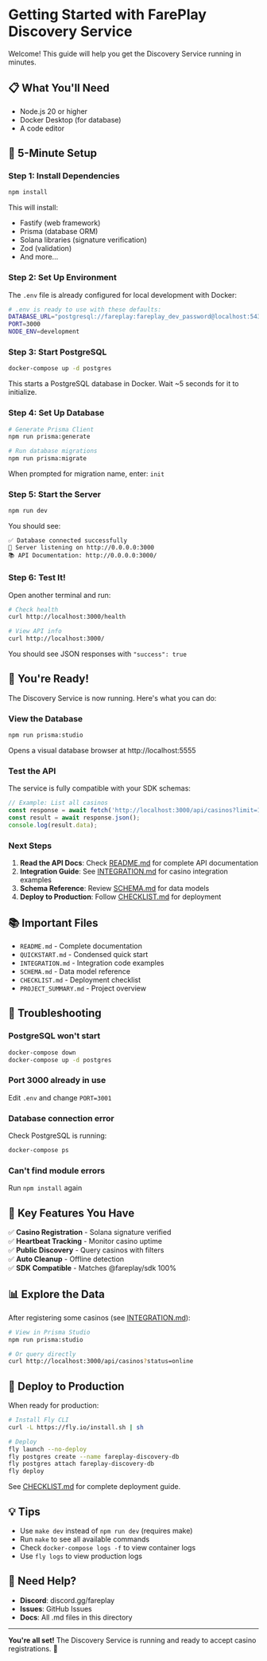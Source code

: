 # Getting Started with FarePlay Discovery Service

Welcome! This guide will help you get the Discovery Service running in minutes.

## 📋 What You'll Need

- Node.js 20 or higher
- Docker Desktop (for database)
- A code editor

## 🚀 5-Minute Setup

### Step 1: Install Dependencies

```bash
npm install
```

This will install:
- Fastify (web framework)
- Prisma (database ORM)
- Solana libraries (signature verification)
- Zod (validation)
- And more...

### Step 2: Set Up Environment

The `.env` file is already configured for local development with Docker:

```bash
# .env is ready to use with these defaults:
DATABASE_URL="postgresql://fareplay:fareplay_dev_password@localhost:5432/fareplay_discovery?schema=public"
PORT=3000
NODE_ENV=development
```

### Step 3: Start PostgreSQL

```bash
docker-compose up -d postgres
```

This starts a PostgreSQL database in Docker. Wait ~5 seconds for it to initialize.

### Step 4: Set Up Database

```bash
# Generate Prisma Client
npm run prisma:generate

# Run database migrations
npm run prisma:migrate
```

When prompted for migration name, enter: `init`

### Step 5: Start the Server

```bash
npm run dev
```

You should see:
```
✅ Database connected successfully
🚀 Server listening on http://0.0.0.0:3000
📚 API Documentation: http://0.0.0.0:3000/
```

### Step 6: Test It!

Open another terminal and run:

```bash
# Check health
curl http://localhost:3000/health

# View API info
curl http://localhost:3000/
```

You should see JSON responses with `"success": true`

## 🎉 You're Ready!

The Discovery Service is now running. Here's what you can do:

### View the Database
```bash
npm run prisma:studio
```
Opens a visual database browser at http://localhost:5555

### Test the API

The service is fully compatible with your SDK schemas:

```typescript
// Example: List all casinos
const response = await fetch('http://localhost:3000/api/casinos?limit=10');
const result = await response.json();
console.log(result.data);
```

### Next Steps

1. **Read the API Docs**: Check [README.md](README.md) for complete API documentation
2. **Integration Guide**: See [INTEGRATION.md](INTEGRATION.md) for casino integration examples
3. **Schema Reference**: Review [SCHEMA.md](SCHEMA.md) for data models
4. **Deploy to Production**: Follow [CHECKLIST.md](CHECKLIST.md) for deployment

## 📚 Important Files

- `README.md` - Complete documentation
- `QUICKSTART.md` - Condensed quick start
- `INTEGRATION.md` - Integration code examples
- `SCHEMA.md` - Data model reference
- `CHECKLIST.md` - Deployment checklist
- `PROJECT_SUMMARY.md` - Project overview

## 🐛 Troubleshooting

### PostgreSQL won't start
```bash
docker-compose down
docker-compose up -d postgres
```

### Port 3000 already in use
Edit `.env` and change `PORT=3001`

### Database connection error
Check PostgreSQL is running:
```bash
docker-compose ps
```

### Can't find module errors
Run `npm install` again

## 🔑 Key Features You Have

✅ **Casino Registration** - Solana signature verified  
✅ **Heartbeat Tracking** - Monitor casino uptime  
✅ **Public Discovery** - Query casinos with filters  
✅ **Auto Cleanup** - Offline detection  
✅ **SDK Compatible** - Matches @fareplay/sdk 100%  

## 📊 Explore the Data

After registering some casinos (see [INTEGRATION.md](INTEGRATION.md)):

```bash
# View in Prisma Studio
npm run prisma:studio

# Or query directly
curl http://localhost:3000/api/casinos?status=online
```

## 🚀 Deploy to Production

When ready for production:

```bash
# Install Fly CLI
curl -L https://fly.io/install.sh | sh

# Deploy
fly launch --no-deploy
fly postgres create --name fareplay-discovery-db
fly postgres attach fareplay-discovery-db
fly deploy
```

See [CHECKLIST.md](CHECKLIST.md) for complete deployment guide.

## 💡 Tips

- Use `make dev` instead of `npm run dev` (requires make)
- Run `make` to see all available commands
- Check `docker-compose logs -f` to view container logs
- Use `fly logs` to view production logs

## 🤝 Need Help?

- **Discord**: discord.gg/fareplay
- **Issues**: GitHub Issues
- **Docs**: All .md files in this directory

---

**You're all set!** The Discovery Service is running and ready to accept casino registrations. 🎰

